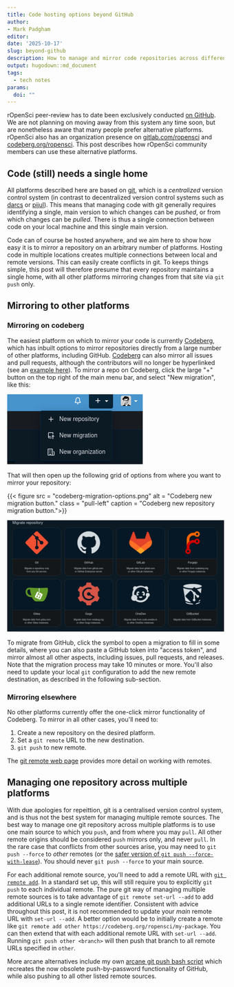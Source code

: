 ```yaml
---
title: Code hosting options beyond GitHub
author: 
- Mark Padgham
editor:
date: '2025-10-17'
slug: beyond-github
description: How to manage and mirror code repositories across different platforms.
output: hugodown::md_document
tags:
  - tech notes
params:
  doi: ""
---
```


rOpenSci peer-review has to date been exclusively conducted [on GitHub](https://github.com/ropensci/software-review/issues?q=sort%3Aupdated-desc%20is%3Aissue%20state%3Aclosed).
We are not planning on moving away from this system any time soon, but are nonetheless aware that many people prefer alternative platforms.
rOpenSci also has an organization presence on [gitlab.com/ropensci](https://gitlab.com/ropensci) and [codeberg.org/ropensci](https://codeberg.org/ropensci).
This post describes how rOpenSci community members can use these alternative platforms.

## Code (still) needs a single home

All platforms described here are based on [git](https://git-scm.com/), which is a _centralized_ version control system (in contrast to decentralized version control systems such as [darcs](https://darcs.net/) or [pijul](https://pijul.org/)).
This means that managing code with git generally requires identifying a single, main version to which changes can be _pushed_, or from which changes can be _pulled_.
There is thus a single connection between code on your local machine and this single main version.

Code can of course be hosted anywhere, and we aim here to show how easy it is to mirror a repository on an arbitrary number of platforms.
Hosting code in multiple locations creates multiple connections between local and remote versions.
This can easily create conflicts in git.
To keeps things simple, this post will therefore presume that every repository maintains a single home, with all other platforms mirroring changes from that site via `git push` only.

## Mirroring to other platforms

### Mirroring on codeberg

The easiest platform on which to mirror your code is currently [Codeberg](https://codeberg.org), which has inbuilt options to mirror repositories directly from a large number of other platforms, including GitHub.
[Codeberg](https://codeberg.org) can also mirror all issues and pull requests, although the contributors will no longer be hyperlinked (see an [example here](https://codeberg.org/ropensci/osmdata/issues/388)).
To mirror a repo on Codeberg, click the large "+" button on the top right of the main menu bar, and select "New migration", like this:

![](codeberg-new-migration.png)

That will then open up the following grid of options from where you want to mirror your repository:

{{< figure src = "codeberg-migration-options.png" alt = "Codeberg new migration button." class = "pull-left" caption = "Codeberg new repository migration button.">}}

![](codeberg-migration-options.png)

To migrate from GitHub, click the symbol to open a migration to fill in some details, where you can also paste a GitHub token into "access token", and mirror almost all other aspects, including issues, pull requests, and releases.
Note that the migration process may take 10 minutes or more.
You'll also need to update your local `git` configuration to add the new remote destination, as described in the following sub-section.

### Mirroring elsewhere

No other platforms currently offer the one-click mirror functionality of Codeberg.
To mirror in all other cases, you'll need to:
1. Create a new repository on the desired platform.
2. Set a `git remote` URL to the new destination.
3. `git push` to new remote.

The [git remote web page](https://git-scm.com/book/en/v2/Git-Basics-Working-with-Remotes) provides more detail on working with remotes.

## Managing one repository across multiple platforms

With due apologies for repeittion, git is a centralised version control system, and is thus not the best system for managing multiple remote sources.
The best way to manage one git repository across multiple platforms is to use one main source to which you `push`, and from where you may `pull`.
All other remote origins should be considered `push` mirrors only, and never `pull`.
In the rare case that conflicts from other sources arise, you may need to `git push --force` to _other_ remotes (or the [safer version of `git push --force-with-lease`](https://git-scm.com/docs/git-push#Documentation/git-push.txt---force-with-leaserefnameexpect)).
You should never `git push --force` to your main source.

For each additional remote source, you'll need to add a remote URL with [`git remote add`](https://git-scm.com/docs/git-remote).
In a standard set up, this will still require you to explicitly `git push` to each individual remote.
The pure git way of managing multiple remote sources is to take advantage of `git remote set-url --add` to add additional URLs to a single remote identifier.
Consistent with advice throughout this post, it is not recommended to update your _main_ remote URL with `set-url --add`.
A better option would be to initially create a remote like `git remote add other https://codeberg.org/ropensci/my-package`.
You can then extend that with each additional remote URL with `set-url --add`.
Running `git push other <branch>` will then push that branch to all remote URLs specified in `other`.

More arcane alternatives include my own [arcane git push bash script](https://github.com/mpadge/dotfiles/blob/main/system/gitpush.bash) which recreates the now obsolete push-by-password functionality of GitHub, while also pushing to all other listed remote sources.
